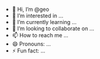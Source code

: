 - 👋 Hi, I’m @geo
- 👀 I’m interested in ...
- 🌱 I’m currently learning ...
- 💞️ I’m looking to collaborate on ...
- 📫 How to reach me ...
- 😄 Pronouns: ...
- ⚡ Fun fact: ...

<!---
geo2one/geo2one is a ✨ special ✨ repository because its `README.md` (this file) appears on your GitHub profile.
You can click the Preview link to take a look at your changes.
--->
